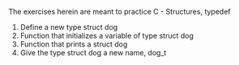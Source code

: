 The exercises herein are meant to practice C - Structures, typedef
1. Define a new type struct dog
2. Function that initializes a variable of type struct dog
3. Function that prints a struct dog
4. Give the type struct dog a new name, dog_t
